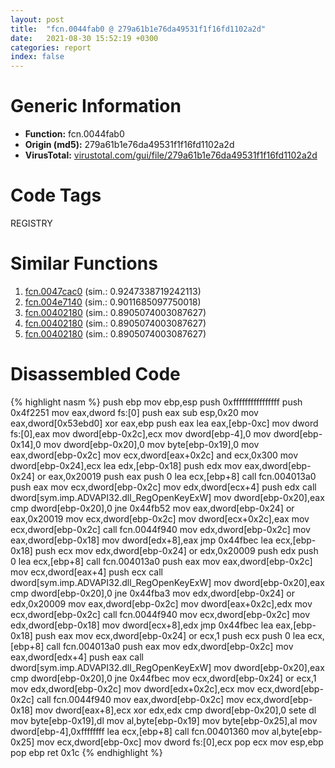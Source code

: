 ```yaml
---
layout: post
title:  "fcn.0044fab0 @ 279a61b1e76da49531f1f16fd1102a2d"
date:   2021-08-30 15:52:19 +0300
categories: report
index: false
---
```


# Generic Information
- **Function:** fcn.0044fab0
- **Origin (md5):** 279a61b1e76da49531f1f16fd1102a2d
- **VirusTotal:** [virustotal.com/gui/file/279a61b1e76da49531f1f16fd1102a2d][virustotal_ref]

# Code Tags
<span class="tag" id="REGISTRY">REGISTRY</span>


# Similar Functions

1. [fcn.0047cac0][similar_1_ref] (sim.: 0.9247338719242113)
2. [fcn.004e7140][similar_2_ref] (sim.: 0.9011685097750018)
3. [fcn.00402180][similar_3_ref] (sim.: 0.8905074003087627)
4. [fcn.00402180][similar_4_ref] (sim.: 0.8905074003087627)
5. [fcn.00402180][similar_5_ref] (sim.: 0.8905074003087627)


# Disassembled Code

{% highlight nasm %}
push ebp
mov ebp,esp
push 0xffffffffffffffff
push 0x4f2251
mov eax,dword fs:[0]
push eax
sub esp,0x20
mov eax,dword[0x53ebd0]
xor eax,ebp
push eax
lea eax,[ebp-0xc]
mov dword fs:[0],eax
mov dword[ebp-0x2c],ecx
mov dword[ebp-4],0
mov dword[ebp-0x14],0
mov dword[ebp-0x20],0
mov byte[ebp-0x19],0
mov eax,dword[ebp-0x2c]
mov ecx,dword[eax+0x2c]
and ecx,0x300
mov dword[ebp-0x24],ecx
lea edx,[ebp-0x18]
push edx
mov eax,dword[ebp-0x24]
or eax,0x20019
push eax
push 0
lea ecx,[ebp+8]
call fcn.004013a0
push eax
mov ecx,dword[ebp-0x2c]
mov edx,dword[ecx+4]
push edx
call dword[sym.imp.ADVAPI32.dll_RegOpenKeyExW]
mov dword[ebp-0x20],eax
cmp dword[ebp-0x20],0
jne 0x44fb52
mov eax,dword[ebp-0x24]
or eax,0x20019
mov ecx,dword[ebp-0x2c]
mov dword[ecx+0x2c],eax
mov ecx,dword[ebp-0x2c]
call fcn.0044f940
mov edx,dword[ebp-0x2c]
mov eax,dword[ebp-0x18]
mov dword[edx+8],eax
jmp 0x44fbec
lea ecx,[ebp-0x18]
push ecx
mov edx,dword[ebp-0x24]
or edx,0x20009
push edx
push 0
lea ecx,[ebp+8]
call fcn.004013a0
push eax
mov eax,dword[ebp-0x2c]
mov ecx,dword[eax+4]
push ecx
call dword[sym.imp.ADVAPI32.dll_RegOpenKeyExW]
mov dword[ebp-0x20],eax
cmp dword[ebp-0x20],0
jne 0x44fba3
mov edx,dword[ebp-0x24]
or edx,0x20009
mov eax,dword[ebp-0x2c]
mov dword[eax+0x2c],edx
mov ecx,dword[ebp-0x2c]
call fcn.0044f940
mov ecx,dword[ebp-0x2c]
mov edx,dword[ebp-0x18]
mov dword[ecx+8],edx
jmp 0x44fbec
lea eax,[ebp-0x18]
push eax
mov ecx,dword[ebp-0x24]
or ecx,1
push ecx
push 0
lea ecx,[ebp+8]
call fcn.004013a0
push eax
mov edx,dword[ebp-0x2c]
mov eax,dword[edx+4]
push eax
call dword[sym.imp.ADVAPI32.dll_RegOpenKeyExW]
mov dword[ebp-0x20],eax
cmp dword[ebp-0x20],0
jne 0x44fbec
mov ecx,dword[ebp-0x24]
or ecx,1
mov edx,dword[ebp-0x2c]
mov dword[edx+0x2c],ecx
mov ecx,dword[ebp-0x2c]
call fcn.0044f940
mov eax,dword[ebp-0x2c]
mov ecx,dword[ebp-0x18]
mov dword[eax+8],ecx
xor edx,edx
cmp dword[ebp-0x20],0
sete dl
mov byte[ebp-0x19],dl
mov al,byte[ebp-0x19]
mov byte[ebp-0x25],al
mov dword[ebp-4],0xffffffff
lea ecx,[ebp+8]
call fcn.00401360
mov al,byte[ebp-0x25]
mov ecx,dword[ebp-0xc]
mov dword fs:[0],ecx
pop ecx
mov esp,ebp
pop ebp
ret 0x1c
{% endhighlight %}


[similar_1_ref]: /report/fcn.0047cac0@17d73cbafe6dd96dd6f2291fab06fbb5
[similar_2_ref]: /report/fcn.004e7140@279a61b1e76da49531f1f16fd1102a2d
[similar_3_ref]: /report/fcn.00402180@29245c79f991cfb0a8bda1c5d052457d
[similar_4_ref]: /report/fcn.00402180@8b66d719e8a46a3d5c3152f67e9765a2
[similar_5_ref]: /report/fcn.00402180@ed513abc569bc29389208199ec389a34
[virustotal_ref]: https://www.virustotal.com/gui/file/279a61b1e76da49531f1f16fd1102a2d